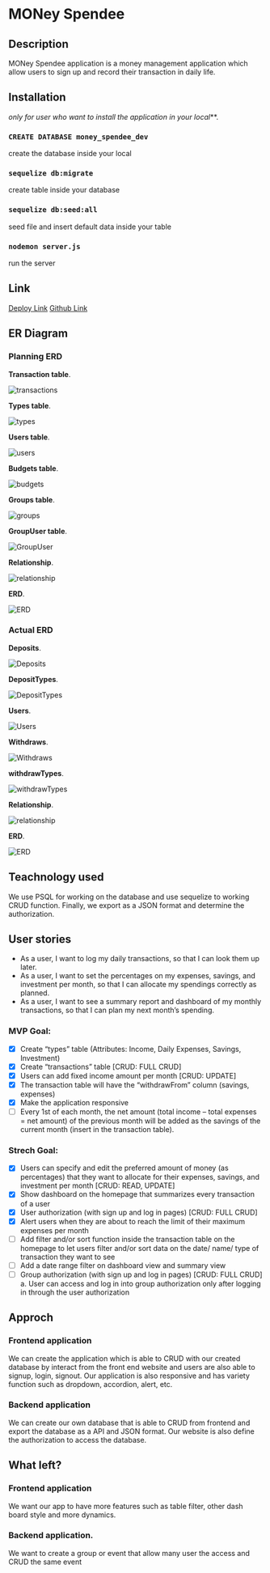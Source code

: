 # MONey Spendee

## Description

MONey Spendee application is a money management application which allow users to sign up and record their transaction in daily life.

## Installation

_only for user who want to install the application in your local_**.

### `CREATE DATABASE money_spendee_dev` 

create the database inside your local

### `sequelize db:migrate`

create table inside your database

### `sequelize db:seed:all`

seed file and insert default data inside your table

### `nodemon server.js`

run the server

## Link

[Deploy Link]()
[Github Link]()

## ER Diagram

### Planning ERD

__Transaction table__.

![transactions](https://user-images.githubusercontent.com/116058313/210305619-bedb1a54-8ef7-4bdc-a810-bcc17041c1fa.JPG)

__Types table__.

![types](https://user-images.githubusercontent.com/116058313/210305631-eb4aab6d-79d3-44a1-ae3b-b403bd3d3915.JPG)

__Users table__.

![users](https://user-images.githubusercontent.com/116058313/210305639-9a08ccea-623d-422b-94ca-a2ae05f4ad59.JPG)

__Budgets table__.

![budgets](https://user-images.githubusercontent.com/116058313/210305586-26e93b9d-79ec-4965-91ad-ed22dc977901.JPG)

__Groups table__.

![groups](https://user-images.githubusercontent.com/116058313/210305603-f2d2f773-7872-47c7-ad55-1e8b4c5321b9.JPG)

__GroupUser table__.

![GroupUser](https://user-images.githubusercontent.com/116058313/210305606-59a82c5a-02b6-4fb4-8dfc-9ad99c0db030.JPG)

__Relationship__.

![relationship](https://user-images.githubusercontent.com/116058313/210305611-fcb6335e-e6a3-4832-9189-567dba512f5a.JPG)

__ERD__.

![ERD](https://user-images.githubusercontent.com/116058313/210305596-ae246a6f-ab8e-4bfc-8bc2-170ad8253499.JPG)

### Actual ERD

__Deposits__.

![Deposits](https://user-images.githubusercontent.com/116058313/210309667-906445c4-e9e7-41f4-a8f1-996d0b81f0ef.jpg)

__DepositTypes__.

![DepositTypes](https://user-images.githubusercontent.com/116058313/210309673-a3409b8c-1581-4256-b51c-c833910b0240.jpg)

__Users__.

![Users](https://user-images.githubusercontent.com/116058313/210309677-afc2d91c-1ea2-4de6-9063-cfaa478068cb.jpg)

__Withdraws__.

![Withdraws](https://user-images.githubusercontent.com/116058313/210309678-dab828d6-b839-4c60-a268-188d4bdc4858.jpg)

__withdrawTypes__.

![withdrawTypes](https://user-images.githubusercontent.com/116058313/210309681-d504ae5b-bf4a-4f5d-b8bb-1e24b873f0b5.jpg)

__Relationship__.

![relationship](https://user-images.githubusercontent.com/116058313/210309676-b803bec7-a4ec-4db7-b674-ff68f10d2469.jpg)

__ERD__.

![ERD](https://user-images.githubusercontent.com/116058313/210309674-c2808fa9-1814-4c07-a4db-b4afb25cac2d.jpg)


## Teachnology used

We use PSQL for working on the database and use sequelize to working CRUD function. Finally, we export as a JSON format and determine the authorization. 

## User stories

- As a user, I want to log my daily transactions, so that I can look them up later.
- As a user, I want to set the percentages on my expenses, savings, and investment per month, so that I can allocate my spendings correctly as planned.
- As a user, I want to see a summary report and dashboard of my monthly transactions, so that I can plan my next month’s spending.

### MVP Goal:

- [x] Create “types” table (Attributes: Income, Daily Expenses, Savings, Investment)
- [x] Create “transactions” table [CRUD: FULL CRUD]
- [x] Users can add fixed income amount per month [CRUD: UPDATE]
- [x] The transaction table will have the “withdrawFrom” column (savings, expenses)
- [x] Make the application responsive
- [ ] Every 1st of each month, the net amount (total income – total expenses = net amount) of the previous month will be added as the savings of the current month (insert in the transaction table).

### Strech Goal:

- [x] Users can specify and edit the preferred amount of money (as percentages) that they want to allocate for their expenses, savings, and investment per month [CRUD: READ, UPDATE]
- [x] Show dashboard on the homepage that summarizes every transaction of a user
- [x] User authorization (with sign up and log in pages) [CRUD: FULL CRUD]
- [x] Alert users when they are about to reach the limit of their maximum expenses per month
- [ ] Add filter and/or sort function inside the transaction table on the homepage to let users filter and/or sort data on the date/ name/ type of transaction they want to see
- [ ] Add a date range filter on dashboard view and summary view
- [ ] Group authorization (with sign up and log in pages) [CRUD: FULL CRUD]
    a. User can access and log in into group authorization only after logging in through the user authorization

## Approch

### Frontend application

We can create the application which is able to CRUD with our created database by interact from the front end website and users are also able to signup, login, signout. Our application is also responsive and has variety function such as dropdown, accordion, alert, etc.

### Backend application

We can create our own database that is able to CRUD from frontend and export the database as a API and JSON format. Our website is also define the authorization to access the database.

## What left?

### Frontend application

We want our app to have more features such as table filter, other dash board style and more dynamics.

### Backend application.

We want to create a group or event that allow many user the access and CRUD the same event
